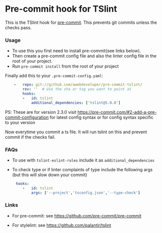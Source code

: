 Pre-commit hook for TSlint
========================

This is the TSlint hook for [pre-commit](https://github.com/pre-commit/pre-commit). This prevents git commits unless the checks pass. 


### Usage

- To use this you first need to install pre-commit(see links below). 
- Then create a pre-commit config file and also the linter config file in the root of your project. 
- Run `pre-commit install` from the root of your project

Finally add this to your `.pre-commit-config.yaml`:

```yaml
    -   repo: git://github.com/awebdeveloper/pre-commit-tslint/
        rev: ''  # Use the sha or tag you want to point at
        hooks:
        -   id: tslint
            additional_dependencies: ['tslint@5.0.0']
 ```
PS: These are for version 2.3.0 visit https://pre-commit.com/#2-add-a-pre-commit-configuration for latest config syntax or for config syntax specific to your version

 
 Now everytime you commit a ts file. It will run tslint on this and prevent commit if the checks fail.
 
 
### FAQs 
- To use with ```tslint-eslint-rules``` include it as `additional_dependencies`

- To check type or if linter complaints of type include the following args (but this will slow down your commit)
```yaml
     hooks:
        -   id: tslint
            args: ['--project','tsconfig.json','--type-check']
```


 ### Links
 - For pre-commit: see https://github.com/pre-commit/pre-commit

 - For stylelint: see https://github.com/palantir/tslint



        
   

